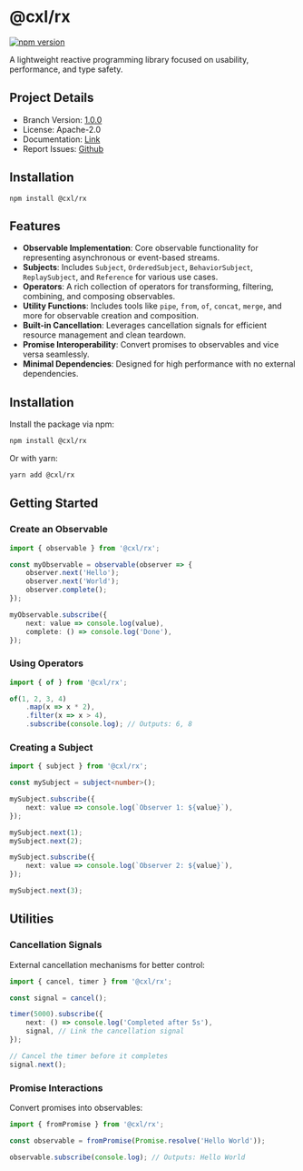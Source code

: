 # @cxl/rx 
	
[![npm version](https://badge.fury.io/js/%40cxl%2Frx.svg)](https://badge.fury.io/js/%40cxl%2Frx)

A lightweight reactive programming library focused on usability, performance, and type safety.

## Project Details

-   Branch Version: [1.0.0](https://npmjs.com/package/@cxl/rx/v/1.0.0)
-   License: Apache-2.0
-   Documentation: [Link](https://cxlio.github.io/open/rx)
-   Report Issues: [Github](https://github.com/cxlio/open/issues)

## Installation

	npm install @cxl/rx

## Features

-   **Observable Implementation**: Core observable functionality for representing asynchronous or event-based streams.
-   **Subjects**: Includes `Subject`, `OrderedSubject`, `BehaviorSubject`, `ReplaySubject`, and `Reference` for various use cases.
-   **Operators**: A rich collection of operators for transforming, filtering, combining, and composing observables.
-   **Utility Functions**: Includes tools like `pipe`, `from`, `of`, `concat`, `merge`, and more for observable creation and composition.
-   **Built-in Cancellation**: Leverages cancellation signals for efficient resource management and clean teardown.
-   **Promise Interoperability**: Convert promises to observables and vice versa seamlessly.
-   **Minimal Dependencies**: Designed for high performance with no external dependencies.

## Installation

Install the package via npm:

```sh
npm install @cxl/rx
```

Or with yarn:

```sh
yarn add @cxl/rx
```

## Getting Started

### Create an Observable

```typescript
import { observable } from '@cxl/rx';

const myObservable = observable(observer => {
	observer.next('Hello');
	observer.next('World');
	observer.complete();
});

myObservable.subscribe({
	next: value => console.log(value),
	complete: () => console.log('Done'),
});
```

### Using Operators

```typescript
import { of } from '@cxl/rx';

of(1, 2, 3, 4)
	.map(x => x * 2),
	.filter(x => x > 4),
	.subscribe(console.log); // Outputs: 6, 8
```

### Creating a Subject

```typescript
import { subject } from '@cxl/rx';

const mySubject = subject<number>();

mySubject.subscribe({
	next: value => console.log(`Observer 1: ${value}`),
});

mySubject.next(1);
mySubject.next(2);

mySubject.subscribe({
	next: value => console.log(`Observer 2: ${value}`),
});

mySubject.next(3);
```

## Utilities

### Cancellation Signals

External cancellation mechanisms for better control:

```typescript
import { cancel, timer } from '@cxl/rx';

const signal = cancel();

timer(5000).subscribe({
	next: () => console.log('Completed after 5s'),
	signal, // Link the cancellation signal
});

// Cancel the timer before it completes
signal.next();
```

### Promise Interactions

Convert promises into observables:

```typescript
import { fromPromise } from '@cxl/rx';

const observable = fromPromise(Promise.resolve('Hello World'));

observable.subscribe(console.log); // Outputs: Hello World
```
